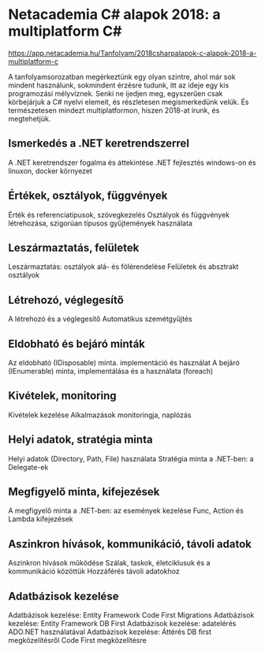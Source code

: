 ﻿# Netacademia C# alapok 2018: a multiplatform C#

https://app.netacademia.hu/Tanfolyam/2018csharpalapok-c-alapok-2018-a-multiplatform-c

A tanfolyamsorozatban megérkeztünk egy olyan szintre, ahol már sok mindent használunk, sokmindent érzésre tudunk, itt az ideje egy kis programozási mélyvíznek. Senki ne ijedjen meg, egyszerűen csak körbejárjuk a C# nyelvi elemeit, és részletesen megismerkedünk velük. És természetesen mindezt multiplatformon, hiszen 2018-at írunk, és megtehetjük.

## Ismerkedés a .NET keretrendszerrel
A .NET keretrendszer fogalma és áttekintése
.NET fejlesztés windows-on és linuxon, docker környezet

## Értékek, osztályok, függvények
Érték és referenciatípusok, szövegkezelés
Osztályok és függvények létrehozása, szigorúan típusos gyűjtemények használata

## Leszármaztatás, felületek
Leszármaztatás: osztályok alá- és fölérendelése
Felületek és absztrakt osztályok

## Létrehozó, véglegesítő
A létrehozó és a véglegesítő
Automatikus szemétgyűjtés

## Eldobható és bejáró minták
Az eldobható (IDisposable) minta. implementáció és használat
A bejáró (IEnumerable) minta, implementálása és a használata (foreach)

## Kivételek, monitoring
Kivételek kezelése
Alkalmazások monitoringja, naplózás

## Helyi adatok, stratégia minta
Helyi adatok (Directory, Path, File) használata
Stratégia minta a .NET-ben: a Delegate-ek

## Megfigyelő minta, kifejezések
A megfigyelő minta a .NET-ben: az események kezelése
Func, Action és Lambda kifejezések

## Aszinkron hívások, kommunikáció, távoli adatok
Aszinkron hívások működése
Szálak, taskok, életciklusuk és a kommunikáció közöttük
Hozzáférés távoli adatokhoz

## Adatbázisok kezelése
Adatbázisok kezelése: Entity Framework Code First Migrations
Adatbázisok kezelése: Entity Framework DB First
Adatbázisok kezelése: adatelérés ADO.NET használatával
Adatbázisok kezelése: Áttérés DB first megközelítésről Code First megközelítésre
